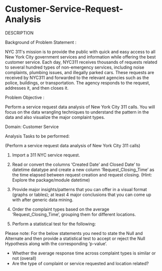 # Customer-Service-Request-Analysis

DESCRIPTION

Background of Problem Statement :

NYC 311's mission is to provide the public with quick and easy access to all New York City government services and information while offering the best customer service. Each day, NYC311 receives thousands of requests related to several hundred types of non-emergency services, including noise complaints, plumbing issues, and illegally parked cars. These requests are received by NYC311 and forwarded to the relevant agencies such as the police, buildings, or transportation. The agency responds to the request, addresses it, and then closes it.

Problem Objective :

Perform a service request data analysis of New York City 311 calls. You will focus on the data wrangling techniques to understand the pattern in the data and also visualize the major complaint types.

Domain: Customer Service

Analysis Tasks to be performed:

(Perform a service request data analysis of New York City 311 calls) 

1. Import a 311 NYC service request.

2. Read or convert the columns ‘Created Date’ and Closed Date’ to datetime datatype and create a new column ‘Request_Closing_Time’ as the time elapsed between request    creation and request closing. (Hint: Explore the package/module datetime)

3. Provide major insights/patterns that you can offer in a visual format (graphs or tables); at least 4 major conclusions that you can come up with after generic data    mining.

4. Order the complaint types based on the average ‘Request_Closing_Time’, grouping them for different locations.

5. Perform a statistical test for the following:

Please note: For the below statements you need to state the Null and Alternate and then provide a statistical test to accept or reject the Null Hypothesis along with the corresponding ‘p-value’.

 - Whether the average response time across complaint types is similar or not (overall)
 - Are the type of complaint or service requested and location related?

